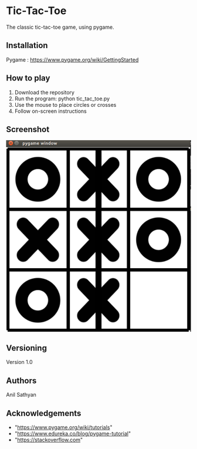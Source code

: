 # Tic-Tac-Toe

The classic tic-tac-toe game, using pygame.

## Installation

Pygame : https://www.pygame.org/wiki/GettingStarted

## How to play

1. Download the repository
2. Run the program: python tic_tac_toe.py
3. Use the mouse to place circles or crosses
4. Follow on-screen instructions

## Screenshot

![Screenshot](tic_tac_toe.png)

## Versioning

Version 1.0

## Authors

Anil Sathyan

## Acknowledgements
* "https://www.pygame.org/wiki/tutorials"
* "https://www.edureka.co/blog/pygame-tutorial"
* "https://stackoverflow.com"
